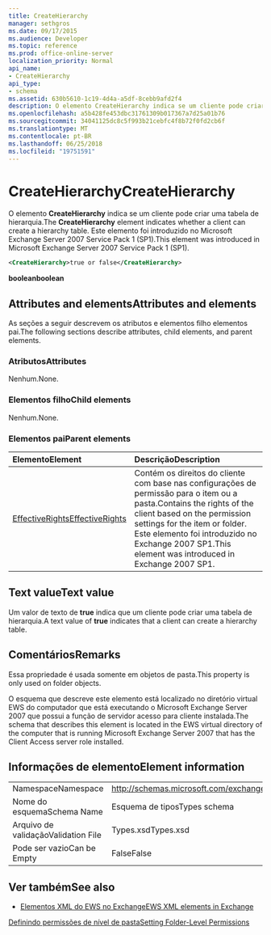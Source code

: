 ```yaml
---
title: CreateHierarchy
manager: sethgros
ms.date: 09/17/2015
ms.audience: Developer
ms.topic: reference
ms.prod: office-online-server
localization_priority: Normal
api_name:
- CreateHierarchy
api_type:
- schema
ms.assetid: 630b5610-1c19-4d4a-a5df-8cebb9afd2f4
description: O elemento CreateHierarchy indica se um cliente pode criar uma tabela de hierarquia. Este elemento foi introduzido no Microsoft Exchange Server 2007 Service Pack 1 (SP1).
ms.openlocfilehash: a5b428fe453dbc31761309b017367a7d25a01b76
ms.sourcegitcommit: 34041125dc8c5f993b21cebfc4f8b72f0fd2cb6f
ms.translationtype: MT
ms.contentlocale: pt-BR
ms.lasthandoff: 06/25/2018
ms.locfileid: "19751591"
---
```

# <a name="createhierarchy"></a><span data-ttu-id="06333-104">CreateHierarchy</span><span class="sxs-lookup"><span data-stu-id="06333-104">CreateHierarchy</span></span>

<span data-ttu-id="06333-105">O elemento **CreateHierarchy** indica se um cliente pode criar uma tabela de hierarquia.</span><span class="sxs-lookup"><span data-stu-id="06333-105">The **CreateHierarchy** element indicates whether a client can create a hierarchy table.</span></span> <span data-ttu-id="06333-106">Este elemento foi introduzido no Microsoft Exchange Server 2007 Service Pack 1 (SP1).</span><span class="sxs-lookup"><span data-stu-id="06333-106">This element was introduced in Microsoft Exchange Server 2007 Service Pack 1 (SP1).</span></span> 
  
```xml
<CreateHierarchy>true or false</CreateHierarchy>
```

 <span data-ttu-id="06333-107">**boolean**</span><span class="sxs-lookup"><span data-stu-id="06333-107">**boolean**</span></span>
## <a name="attributes-and-elements"></a><span data-ttu-id="06333-108">Attributes and elements</span><span class="sxs-lookup"><span data-stu-id="06333-108">Attributes and elements</span></span>

<span data-ttu-id="06333-109">As seções a seguir descrevem os atributos e elementos filho elementos pai.</span><span class="sxs-lookup"><span data-stu-id="06333-109">The following sections describe attributes, child elements, and parent elements.</span></span>
  
### <a name="attributes"></a><span data-ttu-id="06333-110">Atributos</span><span class="sxs-lookup"><span data-stu-id="06333-110">Attributes</span></span>

<span data-ttu-id="06333-111">Nenhum.</span><span class="sxs-lookup"><span data-stu-id="06333-111">None.</span></span>
  
### <a name="child-elements"></a><span data-ttu-id="06333-112">Elementos filho</span><span class="sxs-lookup"><span data-stu-id="06333-112">Child elements</span></span>

<span data-ttu-id="06333-113">Nenhum.</span><span class="sxs-lookup"><span data-stu-id="06333-113">None.</span></span>
  
### <a name="parent-elements"></a><span data-ttu-id="06333-114">Elementos pai</span><span class="sxs-lookup"><span data-stu-id="06333-114">Parent elements</span></span>

|<span data-ttu-id="06333-115">**Elemento**</span><span class="sxs-lookup"><span data-stu-id="06333-115">**Element**</span></span>|<span data-ttu-id="06333-116">**Descrição**</span><span class="sxs-lookup"><span data-stu-id="06333-116">**Description**</span></span>|
|:-----|:-----|
|[<span data-ttu-id="06333-117">EffectiveRights</span><span class="sxs-lookup"><span data-stu-id="06333-117">EffectiveRights</span></span>](effectiverights.md) <br/> |<span data-ttu-id="06333-118">Contém os direitos do cliente com base nas configurações de permissão para o item ou a pasta.</span><span class="sxs-lookup"><span data-stu-id="06333-118">Contains the rights of the client based on the permission settings for the item or folder.</span></span> <span data-ttu-id="06333-119">Este elemento foi introduzido no Exchange 2007 SP1.</span><span class="sxs-lookup"><span data-stu-id="06333-119">This element was introduced in Exchange 2007 SP1.</span></span>  <br/> |
   
## <a name="text-value"></a><span data-ttu-id="06333-120">Text value</span><span class="sxs-lookup"><span data-stu-id="06333-120">Text value</span></span>

<span data-ttu-id="06333-121">Um valor de texto de **true** indica que um cliente pode criar uma tabela de hierarquia.</span><span class="sxs-lookup"><span data-stu-id="06333-121">A text value of **true** indicates that a client can create a hierarchy table.</span></span> 
  
## <a name="remarks"></a><span data-ttu-id="06333-122">Comentários</span><span class="sxs-lookup"><span data-stu-id="06333-122">Remarks</span></span>

<span data-ttu-id="06333-123">Essa propriedade é usada somente em objetos de pasta.</span><span class="sxs-lookup"><span data-stu-id="06333-123">This property is only used on folder objects.</span></span>
  
<span data-ttu-id="06333-124">O esquema que descreve este elemento está localizado no diretório virtual EWS do computador que está executando o Microsoft Exchange Server 2007 que possui a função de servidor acesso para cliente instalada.</span><span class="sxs-lookup"><span data-stu-id="06333-124">The schema that describes this element is located in the EWS virtual directory of the computer that is running Microsoft Exchange Server 2007 that has the Client Access server role installed.</span></span>
  
## <a name="element-information"></a><span data-ttu-id="06333-125">Informações de elemento</span><span class="sxs-lookup"><span data-stu-id="06333-125">Element information</span></span>

|||
|:-----|:-----|
|<span data-ttu-id="06333-126">Namespace</span><span class="sxs-lookup"><span data-stu-id="06333-126">Namespace</span></span>  <br/> |http://schemas.microsoft.com/exchange/services/2006/types  <br/> |
|<span data-ttu-id="06333-127">Nome do esquema</span><span class="sxs-lookup"><span data-stu-id="06333-127">Schema Name</span></span>  <br/> |<span data-ttu-id="06333-128">Esquema de tipos</span><span class="sxs-lookup"><span data-stu-id="06333-128">Types schema</span></span>  <br/> |
|<span data-ttu-id="06333-129">Arquivo de validação</span><span class="sxs-lookup"><span data-stu-id="06333-129">Validation File</span></span>  <br/> |<span data-ttu-id="06333-130">Types.xsd</span><span class="sxs-lookup"><span data-stu-id="06333-130">Types.xsd</span></span>  <br/> |
|<span data-ttu-id="06333-131">Pode ser vazio</span><span class="sxs-lookup"><span data-stu-id="06333-131">Can be Empty</span></span>  <br/> |<span data-ttu-id="06333-132">False</span><span class="sxs-lookup"><span data-stu-id="06333-132">False</span></span>  <br/> |
   
## <a name="see-also"></a><span data-ttu-id="06333-133">Ver também</span><span class="sxs-lookup"><span data-stu-id="06333-133">See also</span></span>



- [<span data-ttu-id="06333-134">Elementos XML do EWS no Exchange</span><span class="sxs-lookup"><span data-stu-id="06333-134">EWS XML elements in Exchange</span></span>](ews-xml-elements-in-exchange.md)


[<span data-ttu-id="06333-135">Definindo permissões de nível de pasta</span><span class="sxs-lookup"><span data-stu-id="06333-135">Setting Folder-Level Permissions</span></span>](http://msdn.microsoft.com/library/c7530e86-5112-401c-b10a-9c054ae59f07%28Office.15%29.aspx)

